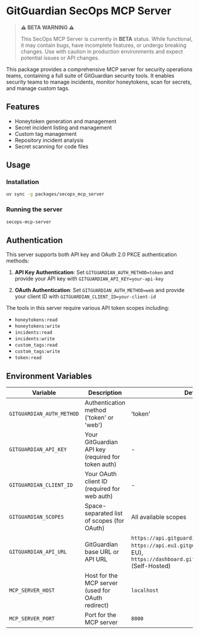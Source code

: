 # GitGuardian SecOps MCP Server

> **⚠️ BETA WARNING ⚠️**
> 
> This SecOps MCP Server is currently in **BETA** status. While functional, it may contain bugs, have incomplete features, or undergo breaking changes. Use with caution in production environments and expect potential issues or API changes.

This package provides a comprehensive MCP server for security operations teams, containing a full suite of GitGuardian security tools. It enables security teams to manage incidents, monitor honeytokens, scan for secrets, and manage custom tags.

## Features

- Honeytoken generation and management
- Secret incident listing and management
- Custom tag management
- Repository incident analysis
- Secret scanning for code files

## Usage

### Installation

```bash
uv sync -g packages/secops_mcp_server
```

### Running the server

```bash
secops-mcp-server
```

## Authentication

This server supports both API key and OAuth 2.0 PKCE authentication methods:

1. **API Key Authentication**: Set `GITGUARDIAN_AUTH_METHOD=token` and provide your API key with `GITGUARDIAN_API_KEY=your-api-key`

2. **OAuth Authentication**: Set `GITGUARDIAN_AUTH_METHOD=web` and provide your client ID with `GITGUARDIAN_CLIENT_ID=your-client-id`

The tools in this server require various API token scopes including:
- `honeytokens:read`
- `honeytokens:write`
- `incidents:read`
- `incidents:write`
- `custom_tags:read`
- `custom_tags:write`
- `token:read`

## Environment Variables

| Variable | Description | Default |
|----------|-------------|---------|
| `GITGUARDIAN_AUTH_METHOD` | Authentication method ('token' or 'web') | 'token' |
| `GITGUARDIAN_API_KEY` | Your GitGuardian API key (required for token auth) | - |
| `GITGUARDIAN_CLIENT_ID` | Your OAuth client ID (required for web auth) | - |
| `GITGUARDIAN_SCOPES` | Space-separated list of scopes (for OAuth) | All available scopes |
| `GITGUARDIAN_API_URL` | GitGuardian base URL or API URL | `https://api.gitguardian.com/v1` (SaaS US), `https://api.eu1.gitguardian.com/v1` (SaaS EU), `https://dashboard.gitguardian.mycorp.local` (Self-Hosted) |
| `MCP_SERVER_HOST` | Host for the MCP server (used for OAuth redirect) | `localhost` |
| `MCP_SERVER_PORT` | Port for the MCP server | `8000` |
